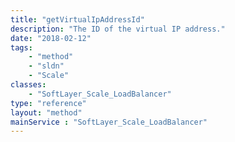 ```yaml
---
title: "getVirtualIpAddressId"
description: "The ID of the virtual IP address."
date: "2018-02-12"
tags:
    - "method"
    - "sldn"
    - "Scale"
classes:
    - "SoftLayer_Scale_LoadBalancer"
type: "reference"
layout: "method"
mainService : "SoftLayer_Scale_LoadBalancer"
---
```

